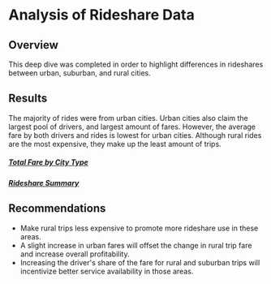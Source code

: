 # Analysis of Rideshare Data
## Overview
  This deep dive was completed in order to highlight differences in rideshares between urban, suburban, and rural cities.
## Results
  The majority of rides were from urban cities. Urban cities also claim the largest pool of drivers, and largest amount of fares. However, the average fare by both drivers and rides is lowest for urban cities. Although rural rides are the most expensive, they make up the least amount of trips.
##### [Total Fare by City Type](https://github.com/SamuelBerryProgramming/Pyber_Analysis/)  
##### [Rideshare Summary](https://github.com/SamuelBerryProgramming/Pyber_Analysis/)  
## Recommendations
  * Make rural trips less expensive to promote more rideshare use in these areas. 
  * A slight increase in urban fares will offset the change in rural trip fare and increase overall profitability.
  * Increasing the driver's share of the fare for rural and suburban trips will incentivize better service availability in those areas.
